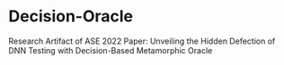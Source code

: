 # Decision-Oracle
Research Artifact of ASE 2022 Paper: Unveiling the Hidden Defection of DNN Testing with Decision-Based Metamorphic Oracle
